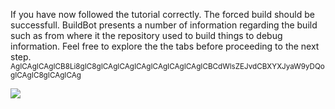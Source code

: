 If you have now followed the tutorial correctly. The forced build should be successfull. 
BuildBot presents a number of information regarding the build such as from where it the repository used to build things to debug information.
Feel free to explore the the tabs before proceeding to the next step. 
<sub>AgICAgICAgICB8Li8gIC8gICAgICAgICAgICAgICAgICAgICBCdWlsZEJvdCBXYXJyaW9yDQogICAgIC8gICAgICAg</sub>

![](https://i.gyazo.com/449f67060abe8e9983c06ad3715bb6e8.gif)